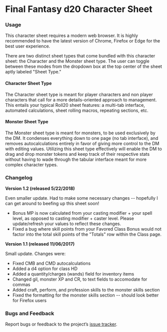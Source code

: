 # Final Fantasy d20 Character Sheet

### Usage

This character sheet requires a modern web browser. It is highly recommended to have the latest
version of Chrome, Firefox or Edge for the best user experience.

There are two distinct sheet types that come bundled with this character sheet: the Character and the Monster sheet type. The user can toggle between these modes from the dropdown box at the top center of the sheet aptly labeled "Sheet Type."

#### Character Sheet Type

The Character sheet type is meant for player characters and non player characters that call for a more details-oriented approach to management. This entails your typical Roll20 sheet features: a multi-tab interface, automated calculations, sheet rolling macros, repeating sections, etc.

#### Monster Sheet Type

The Monster sheet type is meant for monsters, to be used exclusively by the DM. It condenses everything down to one page (no tab interface), and removes autocalculations entirely in favor of giving more control to the DM with editing values. Utilizing this sheet type effectively will enable the DM to drag and drop monster tokens and keep track of their respective stats without having to wade through the tabular interface meant for more complex character types.

### Changelog

__Version 1.2 (released 5/22/2018)__

Even smaller update. Had to make some necessary changes -- hopefully I can get around to beefing up this sheet soon!
*	Bonus MP is now calculated from your casting modifier + your spell level, as opposed to casting modifier + caster level. Please update/refresh your values to reflect these changes.
*   Fixed a bug where skill points from your Favored Class Bonus would not factor into the total skill points of the "Totals" row within the Class page.

__Version 1.1 (released 11/06/2017)__

Small update. Changes were:
*	Fixed CMB and CMD autocalculations
*	Added a d4 option for class HD
*	Added a quantity/charges (wands) field for inventory items
*	Changed gil, monster XP and CR, to text fields to accomodate for commas
*	Added craft, perform, and profession skills to the monster skills section
*	Fixed the formatting for the monster skills section -- should look better for Firefox users

### Bugs and Feedback

Report bugs or feedback to the project’s [issue
tracker](https://github.com/Azurift/roll20-character-sheets/issues).
